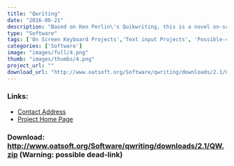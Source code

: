 ```yaml
---
title: "Qwriting"
date: "2016-06-21"
description: "Based on Ken Perlin\'s Quikwriting, this is a novel on-screen keyboard that works on mouse gestures.  Moving your mouse in gestures across the Qwriting window turns the gestures into letters. This can be a very efficient way of typing for people who can only use a mouse and don\'t want to move the mouse much..."
type: "Software"
tags: ['On Screen Keyboard Projects','Text input Projects', 'Possible-404']
categories: ['Software']
image: "images/full/4.png"
thumb: "images/thumbs/4.png"
project_url: ""
download_url: "http://www.oatsoft.org/Software/qwriting/downloads/2.1/QW.zip"
---
```



### Links:
- <a href="mailto:simon.judge@nhs.net">Contact Address</a>
- <a href="http://mrl.nyu.edu/projects/quikwriting/">Project Home Page</a>

### Download: http://www.oatsoft.org/Software/qwriting/downloads/2.1/QW.zip (Warning: possible dead-link)